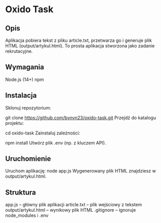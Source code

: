 # Oxido Task
## Opis
Aplikacja pobiera tekst z pliku article.txt, przetwarza go i generuje plik HTML (output/artykul.html). To prosta aplikacja stworzona jako zadanie rekrutacyjne.

## Wymagania
Node.js (14+)
npm

## Instalacja
Sklonuj repozytorium:

git clone https://github.com/bvnvn23/oxido-task.git
Przejdź do katalogu projektu:

cd oxido-task
Zainstaluj zależności:

npm install
Utwórz plik .env (np. z kluczem API).

## Uruchomienie
Uruchom aplikację:
node app.js
Wygenerowany plik HTML znajdziesz w output/artykul.html.

## Struktura
app.js – główny plik aplikacji
article.txt – plik wejściowy z tekstem
output/artykul.html – wynikowy plik HTML
.gitignore – ignoruje node_modules i .env

